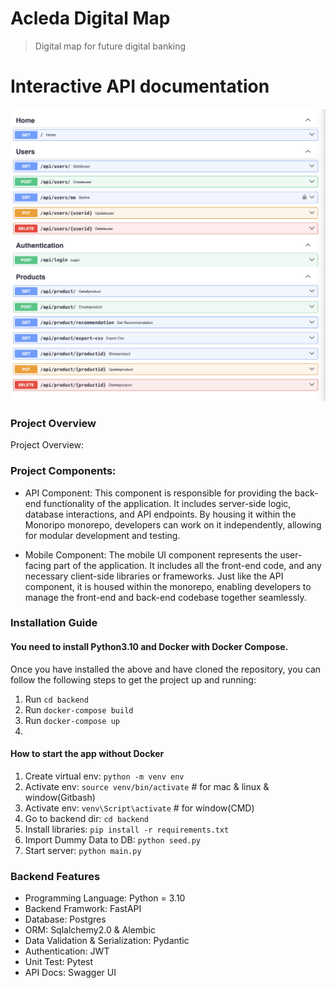 # Acleda Digital Map
> Digital map for future digital banking


# **Interactive API documentation**

![img_3.png](backend/utils/img/api_1.png)


### Project Overview

Project Overview:



### Project Components:

- API Component: This component is responsible for providing the back-end functionality of the application. It includes server-side logic, database interactions, and API endpoints. By housing it within the Monoripo monorepo, developers can work on it independently, allowing for modular development and testing.

- Mobile Component: The mobile UI component represents the user-facing part of the application. It includes all the front-end code, and any necessary client-side libraries or frameworks. Just like the API component, it is housed within the monorepo, enabling developers to manage the front-end and back-end codebase together seamlessly.

### Installation Guide
#### You need to install Python3.10 and Docker with Docker Compose.
Once you have installed the above and have cloned the repository, you can follow the following steps to get the project up and running:
1. Run `cd backend`
2. Run `docker-compose build`
3. Run `docker-compose up`
4.


#### How to start the app without Docker 
1. Create virtual env: `python -m venv env`
2. Activate env: `source venv/bin/activate`  # for mac & linux & window(Gitbash)
3. Activate env: `venv\Script\activate`     # for window(CMD)
4. Go to backend dir: `cd backend`
5. Install libraries: `pip install -r requirements.txt`
6. Import Dummy Data to DB: `python seed.py`
6. Start server: `python main.py`


### Backend Features

* Programming Language: Python = 3.10
* Backend Framwork: FastAPI
* Database: Postgres
* ORM: Sqlalchemy2.0 & Alembic
* Data Validation & Serialization: Pydantic
* Authentication: JWT
* Unit Test: Pytest
* API Docs: Swagger UI


